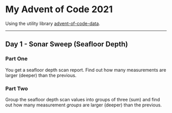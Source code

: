 # My Advent of Code 2021
Using the utility library [advent-of-code-data](https://github.com/wimglenn/advent-of-code-data).

---
## Day 1 - Sonar Sweep (Seafloor Depth)
### Part One
You get a seafloor depth scan report. 
Find out how many measurements are larger (deeper) than the previous.

### Part Two
Group the seafloor depth scan values into groups of three (sum) and
find out how many measurement *groups* are larger (deeper) than the previous.




<!---Daily Template

---
## Day Nr. - <name>
### Part One
Short description just for memory...

### Part Two
Short description just for memory...

-->

